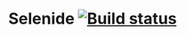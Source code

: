 # Selenide [![Build status](https://ci.appveyor.com/api/projects/status/ojbs6ldlqvb5kcyt?svg=true)](https://ci.appveyor.com/project/Ihtiyar91/selenide)
